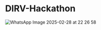 # DIRV-Hackathon

![WhatsApp Image 2025-02-28 at 22 26 58](https://github.com/user-attachments/assets/7d69d1fc-ec02-4234-9ead-e05e81bb4dc9)
